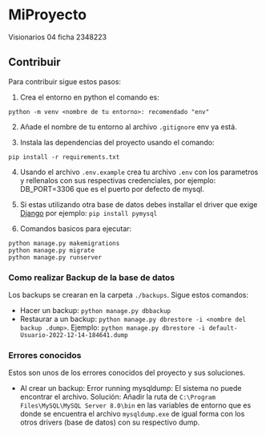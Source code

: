 # MiProyecto
Visionarios 04 ficha 2348223


## Contribuir

Para contribuir sigue estos pasos: 

1. Crea el entorno en python el comando es:
```
python -m venv <nombre de tu entorno>: recomendado "env"
```

2. Añade el nombre de tu entorno al archivo `.gitignore` env ya está.

3. Instala las dependencias del proyecto usando el comando:
```
pip install -r requirements.txt
```

4. Usando el archivo `.env.example` crea tu archivo `.env` con los parametros y rellenalos con sus respectivas credenciales, por ejemplo: DB_PORT=3306 que es el puerto por defecto de mysql.

5. Si estas utilizando otra base de datos debes installar el driver que exige [Django](https://docs.djangoproject.com/en/4.1/ref/databases/) por ejemplo: `pip install pymysql`

6. Comandos basicos para ejecutar: 
```
python manage.py makemigrations
python manage.py migrate
python manage.py runserver
```

### Como realizar Backup de la base de datos

Los backups se crearan en la carpeta `./backups`.
Sigue estos comandos:
- Hacer un backup: `python manage.py dbbackup` 
- Restaurar a un backup: `python manage.py dbrestore -i <nombre del backup .dump>`.
  Ejemplo: `python manage.py dbrestore -i default-Usuario-2022-12-14-184641.dump`


### Errores conocidos

Estos son unos de los errores conocidos del proyecto y sus soluciones.

- Al crear un backup: Error running mysqldump: El sistema no puede encontrar el archivo.
  Solución: Añadir la ruta de `C:\Program Files\MySQL\MySQL Server 8.0\bin` en las variables de entorno que es donde se encuentra el archivo `mysqldump.exe` de igual forma con los otros drivers (base de datos) con su respectivo dump.